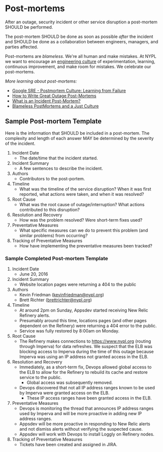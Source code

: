 # Post-mortems

After an outage, security incident or other service disruption a post-mortem SHOULD be performed.

The post-mortem SHOULD be done as soon as possible _after_ the incident and SHOULD be done as a collaboration between engineers, managers, and parties affected.

Post-mortems are *blameless*. We're all human and make mistakes. At NYPL we want to encourage an [engineering culture](../culture/values.md#not-shaming-or-blaming) of experimentation, learning, continuous improvement, and make room for mistakes. We celebrate our post-mortems.

_More learning about post-mortems:_

- [Google SRE - Postmortem Culture: Learning from Failure](https://landing.google.com/sre/book/chapters/postmortem-culture.html)
- [How to Write Great Outage Post-Mortems](http://artsy.github.io/blog/2014/11/19/how-to-write-great-outage-post-mortems/)
- [What is an Incident Post-Mortem?](https://www.pagerduty.com/resources/learn/post-mortem-incident-report/)
- [Blameless PostMortems and a Just Culture](https://codeascraft.com/2012/05/22/blameless-postmortems/)

## Sample Post-mortem Template

Here is the information that SHOULD be included in a post-mortem. The complexity and length of each answer MAY be determined by the severity of the incident.

1. Incident Date
   - The date/time that the incident started.
2. Incident Summary
   - A few sentences to describe the incident.
3. Authors
   - Contributors to the post-portem.
4. Timeline
   - What was the timeline of the service disruption? When it was first reported, what actions were taken, and when it was resolved?
5. Root Cause
   - What was the root cause of outage/interruption? What actions contributed to this disruption?
6. Resolution and Recovery
   - How was the problem resolved? Were short-term fixes used?
7. Preventative Measures
   - What specific measures can we do to prevent this problem (and similar problems) from occurring?
8. Tracking of Preventative Measures
   - How have implementing the preventative measures been tracked?

### Sample Completed Post-mortem Template

1. Incident Date
   - June 20, 2016
2. Incident Summary
   - Website location pages were returning a 404 to the public
3. Authors
   - Kevin Friedman (kevinfriedman@nypl.org)
   - Brett Richter (brettrichter@nypl.org)
4. Timeline
   - At around 2pm on Sunday, Appsdev started receiving New Relic Refinery alerts.
   - Presumably around this time, locations pages (and other pages dependent on the Refinery) were returning a 404 error to the public.
   - Service was fully restored by 8:00am on Monday.
5. Root Cause
   - The Refinery makes connections to https://www.nypl.org (routing through Imperva) for data refreshes. We suspect that the ELB was blocking access to Imperva during the time of this outage because Imperva was using an IP address not granted access in the ELB.
6. Resolution and Recovery
   - Immediately, as a short-term fix, Devops allowed global access to the ELB to allow for the Refinery to rebuild its cache and restore service to the public.
     - Global access was subsequently removed.
   - Devops discovered that not all IP address ranges known to be used by Imperva were granted access on the ELB.
     - These IP access ranges have been granted access in the ELB.
7. Preventative Measures
   - Devops is monitoring the thread that announces IP address ranges used by Imperva and will be more proactive in adding new IP address ranges.
   - Appsdev will be more proactive in responding to New Relic alerts and not dismiss alerts without verifying the suspected cause.
   - Appsdev will work with Devops to install Loggly on Refinery nodes.
8. Tracking of Preventative Measures
   - Tickets have been created and assigned in JIRA.
